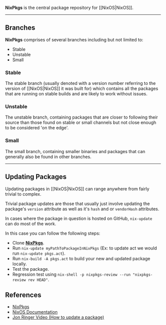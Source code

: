 **NixPkgs** is the central package repository for [[NixOS|NixOS]]. 

---

## Branches

**NixPkgs** comprises of several branches including but not limited to:
- Stable
- Unstable
- Small

### Stable
The stable branch (usually denoted with a version number referring to the version of [[NixOS|NixOS]] it was built for) which contains all the packages that are running on stable builds and are likely to work without issues.

### Unstable
The unstable branch, containing packages that are closer to following their source than those found on stable or small channels but not close enough to be considered 'on the edge'.

### Small
The small branch, containing smaller binaries and packages that can generally also be found in other branches.

---

## Updating Packages

Updating packages in [[NixOS|NixOS]] can range anywhere from fairly trivial to complex.

Trivial package updates are those that usually just involve updating the package's  `version` attribute as well as it's `hash` and or `vendorHash` attributes. 

In cases where the package in question is hosted on GitHub, `nix-update` can do most of the work.

In this case you can follow the following steps:
- Clone [**NixPkgs**](https://github.com/NixOS/nixpkgs).
- Run `nix-update myPathToPackageInNixPkgs` (Ex: to update act we would run `nix-update pkgs.act`).
- Run `nix-build -A pkgs.act` to build your new and updated package locally.
- Test the package.
- Regression test using `nix-shell -p nixpkgs-review --run "nixpkgs-review rev HEAD"`.


## References
- [NixPkgs](https://github.com/NixOS/nixpkgs)
- [NixOS Documentation](https://nixos.org/manual/nixos/stable/index.html#ch-development)
- [Jon Ringer Video (How to update a package)](https://www.youtube.com/watch?v=D_IZ2EfW_8U)
